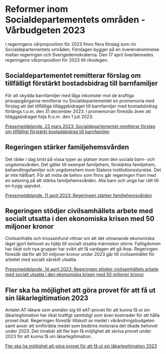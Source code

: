 # Reformer inom Socialdepartementets områden - Vårbudgeten 2023

I regeringens vårproposition för 2023 finns flera förslag som rör Socialdepartementets områden. Förslagen bygger på en överenskommelse mellan regeringen och Sverigedemokraterna. Den 17 april överlämnades regeringens vårproposition för 2023 till riksdagen.


## Socialdepartementet remitterar förslag om tillfälligt förstärkt bostadsbidrag till barnfamiljer

För att skydda barnfamiljer med låga inkomster mot de kraftiga prisuppgångarna remitterar nu Socialdepartementet en promemoria med förslag att det tillfälliga tilläggsbidraget till barnfamiljer med bostadsbidrag förlängs t.o.m. den 31 december 2023\. I promemorian föreslås även att tilläggsbidraget höjs fr.o.m. den 1 juli 2023\.

[Pressmeddelande, 23 mars 2023: Socialdepartementet remitterar förslag om tillfälligt förstärkt bostadsbidrag till barnfamiljer](/pressmeddelanden/2023/03/socialdepartementet-remitterar-forslag-om-tillfalligt-forstarkt-bostadsbidrag-till-barnfamiljer/)



## Regeringen stärker familjehemsvården

Det råder i dag brist på vissa typer av platser inom den sociala barn\- och ungdomsvården. Det gäller till exempel familjehem, förstärkta familjehem, behandlingsfamiljer och ungdomshem inom Statens institutionsstyrelse. Det är inte hållbart. För att möta de behov som finns går regeringen fram med en satsning på att stärka familjehemsvården. Alla barn och unga har rätt till en trygg uppväxt.

[Pressmeddelande, 11 april 2023: Regeringen stärker familjehemsvården](/pressmeddelanden/2023/04/familjehemssatsningregeringen-starker-familjehemsvarden/)



## Regeringen stödjer civilsamhällets arbete med socialt utsatta i den ekonomiska krisen med 50 miljoner kronor

Civilsamhälle och trossamfund vittnar om att det utmanande ekonomiska läget gjort behovet av hjälp till socialt utsatta människor större. Fattigdomen har ökat och nya grupper har svårt att få vardagen att gå ihop. Regeringen föreslår därför att 50 miljoner kronor under 2023 går till civilsamhället för arbetet med socialt särskilt utsatta.

[Pressmeddelande, 14 april 2023: Regeringen stödjer civilsamhällets arbete med socialt utsatta i den ekonomiska krisen med 50 miljoner kronor](/pressmeddelanden/2023/04/regeringen-stodjer-civilsamhallets-arbete-med-socialt-utsatta-i-den-ekonomiska-krisen-med-50-miljoner-kronor/)



## Fler ska ha möjlighet att göra provet för att få ut sin läkarlegitimation 2023

Antalet AT\-läkare som anmäler sig till eAT\-provet för att kunna få ut sin läkarlegitimation har ökat kraftigt samtidigt som även kostnader för att hålla provet ökat. Regeringen föreslår tillskott av medel i vårändringsbudgeten samt avser att omfördela medel som bedöms motsvara det ökade behovet under 2023\. Det innebär att fler kan få möjlighet att skriva provet under 2023 för att kunna få sin läkarlegitimation.

[Fler ska ha möjlighet att göra provet för att få ut sin läkarlegitimation 2023](/pressmeddelanden/2023/04/fler-ska-ha-mojlighet-att-gora-provet-for-att-fa-ut-sin-lakarlegitimation-2023/ "Pressmeddelande, 14 april 2023: Fler ska ha möjlighet att göra provet för att få ut sin läkarlegitimation 2023")

